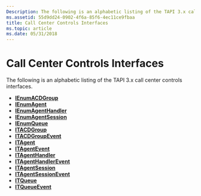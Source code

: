 ```yaml
---
Description: The following is an alphabetic listing of the TAPI 3.x call center controls interfaces.
ms.assetid: 55d9dd24-0902-4f6a-85f6-4ec11ce9fbaa
title: Call Center Controls Interfaces
ms.topic: article
ms.date: 05/31/2018
---
```


# Call Center Controls Interfaces

The following is an alphabetic listing of the TAPI 3.x call center controls interfaces.

-   [**IEnumACDGroup**](/windows/win32/api/tapi3cc/nn-tapi3cc-ienumacdgroup)
-   [**IEnumAgent**](/windows/win32/api/tapi3cc/nn-tapi3cc-ienumagent)
-   [**IEnumAgentHandler**](/windows/win32/api/tapi3cc/nn-tapi3cc-ienumagenthandler)
-   [**IEnumAgentSession**](/windows/win32/api/tapi3cc/nn-tapi3cc-ienumagentsession)
-   [**IEnumQueue**](/windows/win32/api/tapi3cc/nn-tapi3cc-ienumqueue)
-   [**ITACDGroup**](/windows/win32/api/tapi3cc/nn-tapi3cc-itacdgroup)
-   [**ITACDGroupEvent**](/windows/win32/api/tapi3cc/nn-tapi3cc-itacdgroupevent)
-   [**ITAgent**](/windows/win32/api/tapi3cc/nn-tapi3cc-itagent)
-   [**ITAgentEvent**](/windows/win32/api/tapi3cc/nn-tapi3cc-itagentevent)
-   [**ITAgentHandler**](/windows/win32/api/tapi3cc/nn-tapi3cc-itagenthandler)
-   [**ITAgentHandlerEvent**](/windows/win32/api/tapi3cc/nn-tapi3cc-itagenthandlerevent)
-   [**ITAgentSession**](/windows/win32/api/tapi3cc/nn-tapi3cc-itagentsession)
-   [**ITAgentSessionEvent**](/windows/win32/api/tapi3cc/nn-tapi3cc-itagentsessionevent)
-   [**ITQueue**](/windows/win32/api/tapi3cc/nn-tapi3cc-itqueue)
-   [**ITQueueEvent**](/windows/win32/api/tapi3cc/nn-tapi3cc-itqueueevent)

 

 